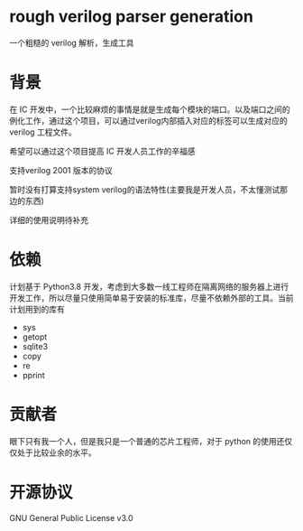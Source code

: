 # rough verilog parser generation
一个粗糙的 verilog 解析，生成工具

# 背景
在 IC 开发中，一个比较麻烦的事情是就是生成每个模块的端口。以及端口之间的例化工作，通过这个项目，可以通过verilog内部插入对应的标签可以生成对应的 verilog 工程文件。

希望可以通过这个项目提高 IC 开发人员工作的辛福感

支持verilog 2001 版本的协议

暂时没有打算支持system verilog的语法特性(主要我是开发人员，不太懂测试那边的东西)

详细的使用说明待补充

# 依赖
计划基于 Python3.8 开发，考虑到大多数一线工程师在隔离网络的服务器上进行开发工作，所以尽量只使用简单易于安装的标准库，尽量不依赖外部的工具。当前计划用到的库有

   * sys
   * getopt
   * sqlite3
   * copy
   * re
   * pprint

# 贡献者

眼下只有我一个人，但是我只是一个普通的芯片工程师，对于 python 的使用还仅仅处于比较业余的水平。

# 开源协议

GNU General Public License v3.0 
